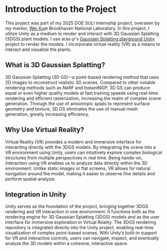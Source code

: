 # Introduction to the Project 

This project was part of my 2025 DOE SULI internship project, overseen by my mentor, [Wei Xu](https://www.bnl.gov/staff/xuw)at Brookhaven National Laboratory. In this project, I utilize Unity as a medium to render and interact with 3D Gaussian Splatting (3DGS) plant models. I use aras-p's [Gaussian Splatting playground Unity](https://github.com/aras-p/UnityGaussianSplatting) project to render the models. I incorporate virtual reality (VR) as a means to interact and visualize the plants.

## What is 3D Gaussian Splatting?

3D Gaussian Splatting (3D GS)--a point-based rendering method that uses 2D images to reconstruct realistic 3D scenes. Compared to other notable rendering methods such as NeRF and InstantNGP, 3D GS can produce equal or even higher quality models at fast training speeds using real-time rendering and efficient rasterization, increasing the realm of complex scene generation. Through the use of anisotropic splats to represent surface geometry and texture, 3D GS eliminates the use of manual mesh generation, greatly increasing efficiency.


## Why Use Virtual Reality?

Virtual Reality (VR) provides a modern and immersive interface for interacting directly with the 3DGS models. By integrating the scene into a VR environment using Unity, users can intuitively explore complex biological structures from multiple perspectives in real time. Being hands-on, interaction using VR enables us to analyze data directly within the 3D environment. Unlike static images or flat screens, VR allows for natural navigation around the model, making it easier to observe fine details and perform spatial analysis.

## Integration in Unity

Unity serves as the foundation of the project, bringing together 3DGS rendering and VR interaction in one environment. It functions both as the rendering engine for 3D Gaussian Splatting (3DGS) models and as the user interface for immersive exploration in Virtual Reality. The 3DGS rendering repository is integrated directly into the Unity project, enabling real-time visualization of complex point-based scenes. With Unity’s built-in support for VR and interactive controls, users can navigate, inspect, and eventually analyze the 3D models within a cohesive, interactive space.
